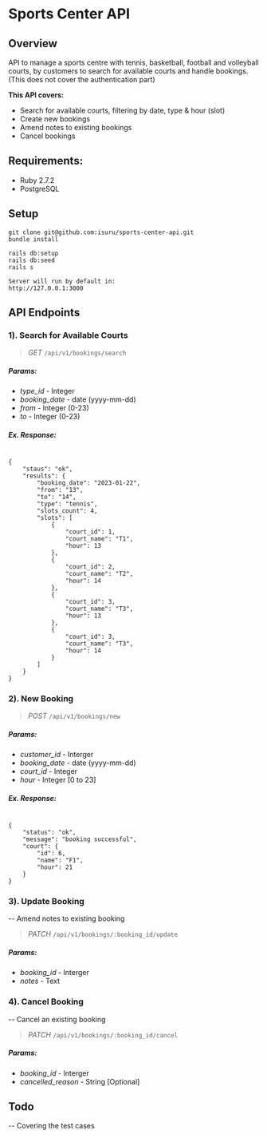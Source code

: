 # Sports Center API
## Overview
API to manage a sports centre with tennis, basketball, football and volleyball courts, by customers to search for available courts and handle bookings. 
(This does not cover the authentication part)

**This API covers:**
* Search for available courts, filtering by date, type & hour (slot)
* Create new bookings
* Amend notes to existing bookings
* Cancel bookings

## Requirements:
* Ruby 2.7.2
* PostgreSQL
## Setup
```
git clone git@github.com:isuru/sports-center-api.git
bundle install

rails db:setup
rails db:seed
rails s

Server will run by default in: 
http://127.0.0.1:3000
```
## API Endpoints
### 1). Search for Available Courts
> *GET* `/api/v1/bookings/search`
#####  Params:
 * *type_id* - Integer
 * *booking_date* - date (yyyy-mm-dd)
 * *from* - Integer (0-23)
 * *to* - Integer (0-23)
##### Ex. Response:
#
```
{
    "staus": "ok",
    "results": {
        "booking_date": "2023-01-22",
        "from": "13",
        "to": "14",
        "type": "tennis",
        "slots_count": 4,
        "slots": [
            {
                "court_id": 1,
                "court_name": "T1",
                "hour": 13
            },
            {
                "court_id": 2,
                "court_name": "T2",
                "hour": 14
            },
            {
                "court_id": 3,
                "court_name": "T3",
                "hour": 13
            },
            {
                "court_id": 3,
                "court_name": "T3",
                "hour": 14
            }
        ]
    }
}
```
### 2). New Booking
>*POST* `/api/v1/bookings/new`
##### Params:
 * *customer_id* - Interger
 * *booking_date* - date (yyyy-mm-dd)
 * *court_id* - Integer
 * *hour* - Integer [0 to 23]
##### Ex. Response:
#
```
{
    "status": "ok",
    "message": "booking successful",
    "court": {
        "id": 6,
        "name": "F1",
        "hour": 21
    }
}
```
### 3). Update Booking
-- Amend notes to existing booking
>*PATCH* `/api/v1/bookings/:booking_id/update`
##### Params:
 * *booking_id* - Interger
 * *notes* - Text
### 4). Cancel Booking
-- Cancel an existing booking
>*PATCH* `/api/v1/bookings/:booking_id/cancel`
##### Params:
 * *booking_id* - Interger
 * *cancelled_reason* - String [Optional]
## Todo
-- Covering the test cases

